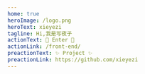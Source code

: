 ```yaml
---
home: true
heroImage: /logo.png
heroText: xieyezi
tagline: Hi,我是写夜子
actionText: 🌈 Enter 🌈
actionLink: /front-end/
preactionText: ✨ Project ✨
preactionLink: https://github.com/xieyezi
---
```


